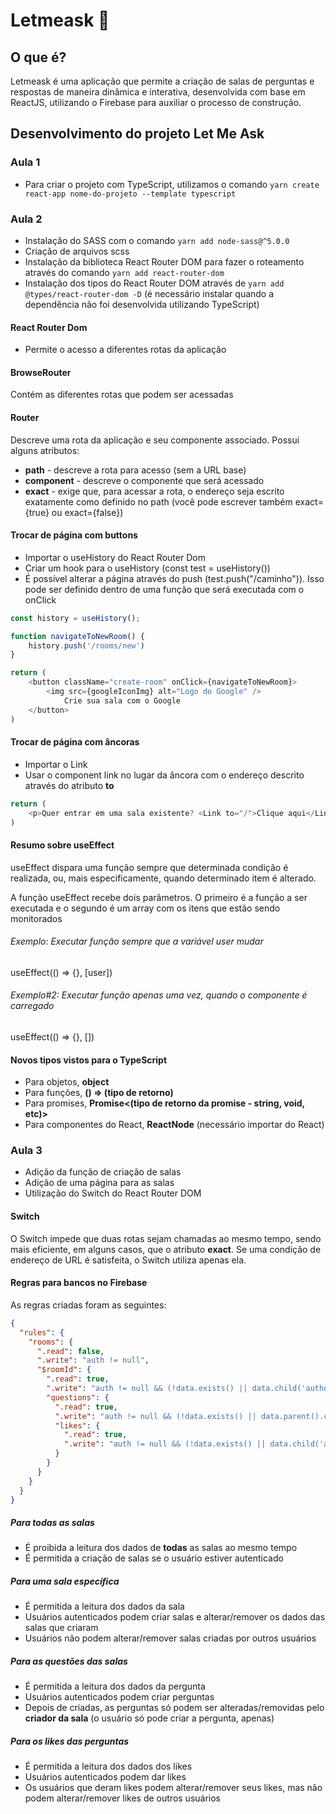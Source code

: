 # Letmeask :purple_heart:

## O que é?
Letmeask é uma aplicação que permite a criação de salas de perguntas e respostas de maneira dinâmica e interativa, desenvolvida com base em ReactJS, utilizando o Firebase para auxiliar o processo de construção.

## Desenvolvimento do projeto Let Me Ask

### Aula 1
- Para criar o projeto com TypeScript, utilizamos o comando `yarn create react-app nome-do-projeto --template typescript`

### Aula 2
- Instalação do SASS com o comando `yarn add node-sass@^5.0.0`
- Criação de arquivos scss
- Instalação da biblioteca React Router DOM para fazer o roteamento através do comando `yarn add react-router-dom`
- Instalação dos tipos do React Router DOM através de `yarn add @types/react-router-dom -D` (é necessário instalar quando a dependência não foi desenvolvida utilizando TypeScript)

#### React Router Dom
- Permite o acesso a diferentes rotas da aplicação

#### BrowseRouter
Contém as diferentes rotas que podem ser acessadas

#### Router
Descreve uma rota da aplicação e seu componente associado. Possui alguns atributos:

- **path** - descreve a rota para acesso (sem a URL base)
- **component** - descreve o componente que será acessado
- **exact** - exige que, para acessar a rota, o endereço seja escrito exatamente como definido no path (você pode escrever também exact={true} ou exact={false})

#### Trocar de página com buttons
- Importar o useHistory do React Router Dom
- Criar um hook para o useHistory (const test = useHistory())
- É possível alterar a página através do push (test.push("/caminho")). Isso pode ser definido dentro de uma função que será executada com o onClick

```javascript
const history = useHistory();

function navigateToNewRoom() {
	history.push('/rooms/new')
}

return (
	<button className="create-room" onClick={navigateToNewRoom}>
		<img src={googleIconImg} alt="Logo do Google" />
			Crie sua sala com o Google
	</button>
)
```

#### Trocar de página com âncoras
- Importar o Link
- Usar o component link no lugar da âncora com o endereço descrito através do atributo **to**

```javascript
return (
	<p>Quer entrar em uma sala existente? <Link to="/">Clique aqui</Link></p>
)
```

#### Resumo sobre useEffect
useEffect dispara uma função sempre que determinada condição é realizada, ou, mais especificamente, quando determinado item é alterado.

A função useEffect recebe dois parâmetros. O primeiro é a função a ser executada e o segundo é um array com os itens que estão sendo monitorados

###### Exemplo: Executar função sempre que a variável user mudar

useEffect(() => {}, [user])

###### Exemplo#2: Executar função apenas uma vez, quando o componente é carregado

useEffect(() => {}, [])

#### Novos tipos vistos para o TypeScript
- Para objetos, **object**
- Para funções, **() => (tipo de retorno)**
- Para promises, **Promise<(tipo de retorno da promise - string, void, etc)>**
- Para componentes do React, **ReactNode** (necessário importar do React)

### Aula 3
- Adição da função de criação de salas
- Adição de uma página para as salas
- Utilização do Switch do React Router DOM

#### Switch
O Switch impede que duas rotas sejam chamadas ao mesmo tempo, sendo mais eficiente, em alguns casos, que o atributo **exact**. Se uma condição de endereço de URL é satisfeita, o Switch utiliza apenas ela.

#### Regras para bancos no Firebase
As regras criadas foram as seguintes:

```json
{
  "rules": {
    "rooms": {
      ".read": false,
      ".write": "auth != null",
      "$roomId": {
        ".read": true,
        ".write": "auth != null && (!data.exists() || data.child('authorId').val() == auth.id)",
        "questions": {
          ".read": true,
          ".write": "auth != null && (!data.exists() || data.parent().child('authorId').val() == auth.id)",
          "likes": {
            ".read": true,
            ".write": "auth != null && (!data.exists() || data.child('authorId').val() == auth.id)"
          }
        }
      }
    }
  }
}
```

##### Para todas as salas
- É proibida a leitura dos dados de **todas** as salas ao mesmo tempo
- É permitida a criação de salas se o usuário estiver autenticado

##### Para uma sala específica
- É permitida a leitura dos dados da sala
- Usuários autenticados podem criar salas e alterar/remover os dados das salas que criaram
- Usuários não podem alterar/remover salas criadas por outros usuários

##### Para as questões das salas
- É permitida a leitura dos dados da pergunta
- Usuários autenticados podem criar perguntas
- Depois de criadas, as perguntas só podem ser alteradas/removidas pelo **criador da sala** (o usuário só pode criar a pergunta, apenas)

##### Para os likes das perguntas
- É permitida a leitura dos dados dos likes
- Usuários autenticados podem dar likes
- Os usuários que deram likes podem alterar/remover seus likes, mas não podem alterar/remover likes de outros usuários